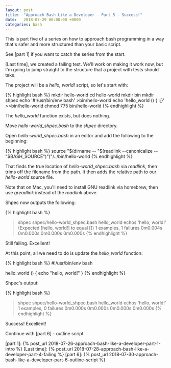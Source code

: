```yaml
---
layout: post
title:  "Approach Bash Like a Developer - Part 5 - Success!"
date:   2018-07-29 00:00:00 +0000
categories: bash
---
```


This is part five of a series on how to approach bash programming in a
way that's safer and more structured than your basic script.

See [part 1] if you want to catch the series from the start.

[Last time], we created a failing test. We'll work on making it work
now, but I'm going to jump straight to the structure that a project with
tests should take.

The project will be a *hello, world!* script, so let's start with:

{% highlight bash %}
mkdir hello-world
cd hello-world
mkdir bin
mkdir shpec
echo '#!/usr/bin/env bash' >bin/hello-world
echo 'hello_world () { :;}' >>bin/hello-world
chmod 775 bin/hello-world
{% endhighlight %}

The *hello\_world* function exists, but does nothing.

Move *hello-world_shpec.bash* to the *shpec* directory.

Open *hello-world_shpec.bash* in an editor and add the following to the
beginning:

{% highlight bash %}
source "$(dirname -- "$(readlink --canonicalize -- "$BASH_SOURCE")")"/../bin/hello-world
{% endhighlight %}

That finds the true location of *hello-world_shpec.bash* via *readlink*,
then trims off the filename from the path. It then adds the relative
path to our *hello-world* source file.

Note that on Mac, you'll need to install GNU readlink via homebrew, then
use *greadlink* instead of the *readlink* above.

Shpec now outputs the following:

{% highlight bash %}
> shpec shpec/hello-world_shpec.bash
hello_world
  echos 'hello, world!'
  (Expected [hello, world!] to equal [])
1 examples, 1 failures
0m0.004s 0m0.000s
0m0.000s 0m0.000s
{% endhighlight %}

Still failing.  Excellent!

At this point, all we need to do is update the *hello_world* function:

{% highlight bash %}
#!/usr/bin/env bash

hello_world () {
  echo "hello, world!"
}
{% endhighlight %}

Shpec's output:

{% highlight bash %}
> shpec shpec/hello-world_shpec.bash
hello_world
  echos 'hello, world!'
1 examples, 0 failures
0m0.000s 0m0.000s
0m0.000s 0m0.000s
{% endhighlight %}

Success! Excellent!

Continue with [part 6] - outline script

  [part 1]:     {% post_url 2018-07-26-approach-bash-like-a-developer-part-1-intro            %}
  [Last time]:  {% post_url 2018-07-28-approach-bash-like-a-developer-part-4-failing          %}
  [part 6]:     {% post_url 2018-07-30-approach-bash-like-a-developer-part-6-outline-script   %}
